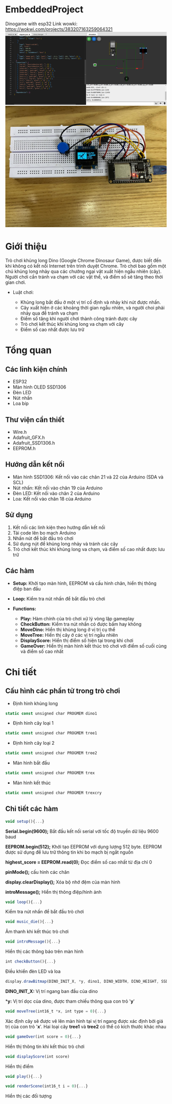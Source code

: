 # EmbeddedProject
Dinogame with esp32
Link wowki: https://wokwi.com/projects/383207163259064321
![Hình ảnh mô phỏng](circuits.png)
![Hình ảnh thực tế](Real.jpg)
# Giới thiệu
Trò chơi khủng long Dino (Google Chrome Dinosaur Game), được biết đến khi không có kết nối Internet trên trình duyệt Chrome. Trò chơi bao gồm một chú khủng long nhảy qua các chướng ngại vật xuất hiện ngẫu nhiên (cây).  Người chơi cần tránh va chạm với các vật thể, và điểm số sẽ tăng theo thời gian chơi.

* Luật chơi:
    
    * Khủng long bắt đầu ở một vị trí cố định và nhảy khi nút được nhấn.
    * Cây xuất hiện ở các khoảng thời gian ngẫu nhiên, và người choi phải nhảy qua để tránh va chạm
    * Điểm số tăng khi người chơi thành công tránh được cây
    * Trò chơi kết thúc khi khủng long va chạm với cây
    * Điểm số cao nhất được lưu trữ
# Tổng quan
## Các linh kiện chính
* ESP32
* Màn hình OLED SSD1306
* Đèn LED
* Nút nhấn
* Loa bíp

## Thư viện cần thiết
* Wire.h
* Adafruit_GFX.h
* Adafruit_SSD1306.h
* EEPROM.h

## Hướng dẫn kết nối
* Màn hình SSD1306: Kết nối vào các chân 21 và 22 của Arduino (SDA và SCL)
* Nút nhấn: Kết nối vào chân 19 của Arduino
* Đèn LED: Kết nối vào chân 2 của Arduino
* Loa: Kết nối vào chân 18 của Arduino

## Sử dụng
1. Kết nối các linh kiện theo hướng dẫn kết nối
2. Tải code lên bo mạch Arduino
3. Nhấn nút để bắt đầu trò chơi
4. Sử dụng nút để khủng long nhảy và tránh các cây
5. Trò chơi kết thúc khi khủng long va chạm, và điểm số cao nhất được lưu trữ

## Các hàm
* **Setup:** Khởi tạo màn hình, EEPROM và cấu hình chân, hiển thị thông điệp ban đầu
* **Loop:** Kiểm tra nút nhấn để bắt đầu trò chơi
* **Functions:**
    
    * **Play:** Hàm chính của trò chơi xử lý vòng lặp gameplay
    * **CheckButton:**  Kiểm tra nút nhấn có được bấm hay không
    * **MoveDino:** Hiển thị khủng long ở vị trị cụ thể
    * **MoveTree:** Hiển thị cây ở các vị trí ngẫu nhiên
    * **DisplayScore:** Hiển thị điểm số hiện tại trong khi chơi
    * **GameOver:** Hiển thị màn hình kết thúc trò chơi với điểm số cuối cùng và điểm số cao nhất

# Chi tiết
## Cấu hình các phần tử trong trò chơi
* Định hình khủng long
```javascript
static const unsigned char PROGMEM dino1
```
* Định hình cây loại 1
```javascript
static const unsigned char PROGMEM tree1
```
* Định hình cây loại 2
```javascript
static const unsigned char PROGMEM tree2
```
* Màn hình bắt đầu
```javascript
static const unsigned char PROGMEM trex
```
* Màn hình kết thúc
```javascript
static const unsigned char PROGMEM trexcry
```

## Chi tiết các hàm
```javascript
void setup(){...}
```
**Serial.begin(9600);** Bắt đầu kết nối serial với tốc độ truyền dữ liệu 9600 baud

**EEPROM.begin(512);** Khởi tạo EEPROM với dụng lượng 512 byte. EEPROM được sử dụng để lưu trữ thông tin khi bo mạch bị ngắt nguồn

**highest_score = EEPROM.read(0);** Đọc điểm số cao nhất từ địa chỉ 0

**pinMode();** cấu hình các chân

**display.clearDisplay();** Xóa bộ nhớ đệm của màn hình

**introMessage();** Hiển thị thông điệp/hình ảnh

```javascript
void loop(){...}
```
Kiểm tra nút nhấn để bắt đầu trò chơi

```javascript
void music_die(){...}
```
Âm thanh khi kết thúc trò chơi

```javascript
void introMessage(){...}
```
Hiển thị các thông báo trên màn hình

```javascript
int checkButton(){...}
```
Điều khiển đèn LED và loa

```javascript
display.drawBitmap(DINO_INIT_X, *y, dino1, DINO_WIDTH, DINO_HEIGHT, SSD1306_WHITE);
```

**DINO_INIT_X:** Vị trí ngang ban đầu của dino

***y:** Vị trí dọc của dino, được tham chiếu thông qua con trỏ '**y**'

```javascript
void moveTree(int16_t *x, int type = 0){...}
```
Xác định cây sẽ được vẽ lên màn hình tại vị trí ngang được xác định bởi giá trị của con trỏ '**x**'. Hai loại cây **tree1** và **tree2** có thể có kích thước khác nhau

```javascript
void gameOver(int score = 0){...}
```
Hiển thị thông tin khi kết thúc trò chơi
```javascript
void displayScore(int score)
```
Hiển thị điểm

```javascript
void play(){...}
```

```javascript
void renderScene(int16_t i = 0){...}
```
Hiển thị các đối tượng